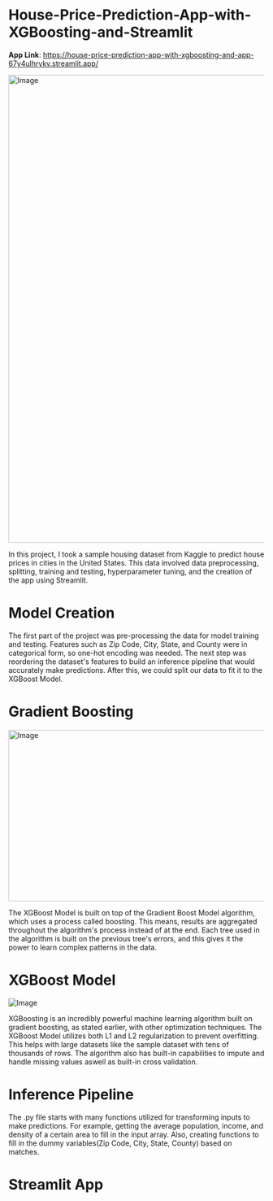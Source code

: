 # House-Price-Prediction-App-with-XGBoosting-and-Streamlit
**App Link**: https://house-price-prediction-app-with-xgboosting-and-app-67y4ulhrykv.streamlit.app/

<img width="1720" height="920" alt="Image" src="https://github.com/user-attachments/assets/9e9c0b28-a18e-43ca-94eb-3d2138d90892" />

In this project, I took a sample housing dataset from Kaggle to predict house prices in cities in the United States. This data involved data preprocessing, splitting, training and testing, hyperparameter tuning, and the creation of the app using Streamlit. 

# Model Creation
The first part of the project was pre-processing the data for model training and testing. Features such as Zip Code, City, State, and County were in categorical form, so one-hot encoding was needed. The next step was reordering the dataset's features to build an inference pipeline that would accurately make predictions. After this, we could split our data to fit it to the XGBoost Model.


# Gradient Boosting
<img width="617" height="337" alt="Image" src="https://github.com/user-attachments/assets/e6d030ee-a784-4140-8d85-bd2908bf08f6" />

The XGBoost Model is built on top of the Gradient Boost Model algorithm, which uses a process called boosting. This means, results are aggregated throughout the algorithm's process instead of at the end. Each tree used in the algorithm is built on the previous tree's errors, and this gives it the power to learn complex patterns in the data.


# XGBoost Model
![Image](https://github.com/user-attachments/assets/0bec33a3-ca15-4432-b736-64311a4d7db1)

XGBoosting is an incredibly powerful machine learning algorithm built on gradient boosting, as stated earlier, with other optimization techniques. The XGBoost Model utilizes both L1 and L2 regularization to prevent overfitting. This helps with large datasets like the sample dataset with tens of thousands of rows. The algorithm also has built-in capabilities to impute and handle missing values aswell as built-in cross validation.


# Inference Pipeline
The .py file starts with many functions utilized for transforming inputs to make predictions. For example, getting the average population, income, and density of a certain area to fill in the input array. Also, creating functions to fill in the dummy variables(Zip Code, City, State, County) based on matches. 


# Streamlit App
